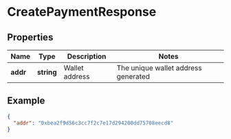 # CreatePaymentResponse

## Properties
Name | Type | Description | Notes
------------ | ------------- | ------------- | -------------
**addr** | **string** | Wallet address | The unique wallet address generated 

## Example

```json
{
  "addr": "0xbea2f9d56c3cc7f2c7e17d294200dd75708eecd8"
}
```